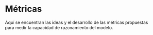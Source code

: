 # Métricas

Aquí se encuentran las ideas y el desarrollo de las métricas propuestas para medir la capacidad de razonamiento del modelo.
